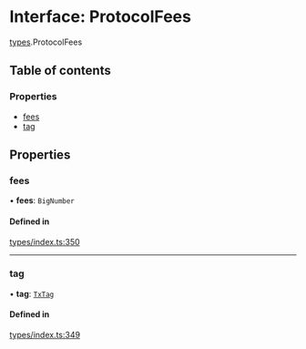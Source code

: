# Interface: ProtocolFees

[types](../wiki/types).ProtocolFees

## Table of contents

### Properties

- [fees](../wiki/types.ProtocolFees#fees)
- [tag](../wiki/types.ProtocolFees#tag)

## Properties

### fees

• **fees**: `BigNumber`

#### Defined in

[types/index.ts:350](https://github.com/PolymathNetwork/polymesh-sdk/blob/49113a20/src/types/index.ts#L350)

___

### tag

• **tag**: [`TxTag`](../wiki/generated.types#txtag)

#### Defined in

[types/index.ts:349](https://github.com/PolymathNetwork/polymesh-sdk/blob/49113a20/src/types/index.ts#L349)
